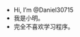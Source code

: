 - Hi, I’m @Daniel30715
- 我是小明。
- 完全不喜欢学习程序。   
<!---
Daniel30715/Daniel30715 is a ✨ special ✨ repository because its `README.md` (this file) appears on your GitHub profile.
You can click the Preview link to take a look at your changes.
--->

